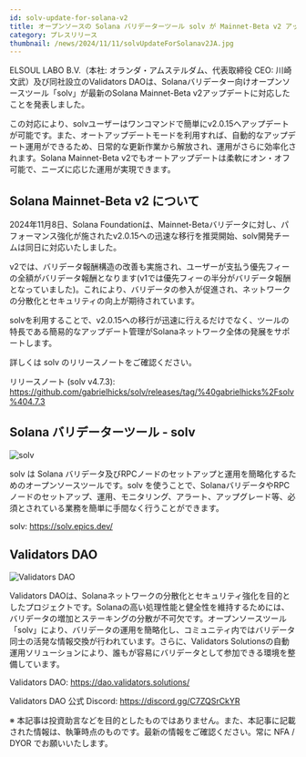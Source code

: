 ```yaml
---
id: solv-update-for-solana-v2
title: オープンソースの Solana バリデーターツール solv が Mainnet-Beta v2 アップデートに対応
category: プレスリリース
thumbnail: /news/2024/11/11/solvUpdateForSolanav2JA.jpg
---
```


ELSOUL LABO B.V.（本社: オランダ・アムステルダム、代表取締役 CEO: 川崎文武）及び同社設立のValidators DAOは、Solanaバリデーター向けオープンソースツール「solv」が最新のSolana Mainnet-Beta v2アップデートに対応したことを発表しました。

この対応により、solvユーザーはワンコマンドで簡単にv2.0.15へアップデートが可能です。また、オートアップデートモードを利用すれば、自動的なアップデート運用ができるため、日常的な更新作業から解放され、運用がさらに効率化されます。Solana Mainnet-Beta v2でもオートアップデートは柔軟にオン・オフ可能で、ニーズに応じた運用が実現できます。

## Solana Mainnet-Beta v2 について

2024年11月8日、Solana Foundationは、Mainnet-Betaバリデータに対し、パフォーマンス強化が施されたv2.0.15への迅速な移行を推奨開始、solv開発チームは同日に対応いたしました。

v2では、バリデータ報酬構造の改善も実施され、ユーザーが支払う優先フィーの全額がバリデータ報酬となります(v1では優先フィーの半分がバリデータ報酬となっていました)。これにより、バリデータの参入が促進され、ネットワークの分散化とセキュリティの向上が期待されています。

solvを利用することで、v2.0.15への移行が迅速に行えるだけでなく、ツールの特長である簡易的なアップデート管理がSolanaネットワーク全体の発展をサポートします。

詳しくは solv のリリースノートをご確認ください。

リリースノート (solv v4.7.3): https://github.com/gabrielhicks/solv/releases/tag/%40gabrielhicks%2Fsolv%404.7.3

## Solana バリデーターツール - solv

![solv](/news/2024/11/06/solv.jpg)

solv は Solana バリデータ及びRPCノードのセットアップと運用を簡略化するためのオープンソースツールです。solv を使うことで、SolanaバリデータやRPCノードのセットアップ、運用、モニタリング、アラート、アップグレード等、必須とされている業務を簡単に手間なく行うことができます。

solv: https://solv.epics.dev/

## Validators DAO

![Validators DAO](/news/2024/11/06/ValidatorsDAO.jpg)

Validators DAOは、Solanaネットワークの分散化とセキュリティ強化を目的としたプロジェクトです。Solanaの高い処理性能と健全性を維持するためには、バリデータの増加とステーキングの分散が不可欠です。オープンソースツール「solv」により、バリデータの運用を簡略化し、コミュニティ内ではバリデータ同士の活発な情報交換が行われています。さらに、Validators Solutionsの自動運用ソリューションにより、誰もが容易にバリデータとして参加できる環境を整備しています。

Validators DAO: https://dao.validators.solutions/

Validators DAO 公式 Discord: https://discord.gg/C7ZQSrCkYR

※ 本記事は投資助言などを目的としたものではありません。また、本記事に記載された情報は、執筆時点のものです。最新の情報をご確認ください。常に NFA / DYOR でお願いいたします。

